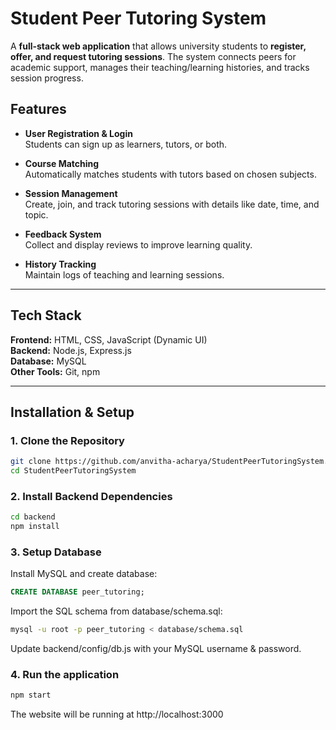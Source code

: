 # Student Peer Tutoring System

A **full-stack web application** that allows university students to **register, offer, and request tutoring sessions**. The system connects peers for academic support, manages their teaching/learning histories, and tracks session progress.

## Features

- **User Registration & Login**  
  Students can sign up as learners, tutors, or both.
  
- **Course Matching**  
  Automatically matches students with tutors based on chosen subjects.

- **Session Management**  
  Create, join, and track tutoring sessions with details like date, time, and topic.

- **Feedback System**  
  Collect and display reviews to improve learning quality.

- **History Tracking**  
  Maintain logs of teaching and learning sessions.

---

## Tech Stack

**Frontend:** HTML, CSS, JavaScript (Dynamic UI)  
**Backend:** Node.js, Express.js  
**Database:** MySQL  
**Other Tools:** Git, npm

---

## Installation & Setup

### 1. Clone the Repository
```bash
git clone https://github.com/anvitha-acharya/StudentPeerTutoringSystem.git
cd StudentPeerTutoringSystem
```
### 2. Install Backend Dependencies
```bash
cd backend
npm install
```
### 3. Setup Database

Install MySQL and create database:
```sql
CREATE DATABASE peer_tutoring;
```
Import the SQL schema from database/schema.sql:
```bash
mysql -u root -p peer_tutoring < database/schema.sql
```
Update backend/config/db.js with your MySQL username & password.

### 4. Run the application

```bash
npm start
```
The website will be running at http://localhost:3000


